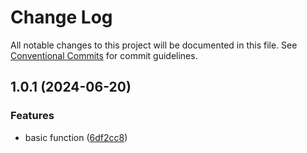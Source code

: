 # Change Log

All notable changes to this project will be documented in this file.
See [Conventional Commits](https://conventionalcommits.org) for commit guidelines.

## 1.0.1 (2024-06-20)


### Features

* basic function ([6df2cc8](https://github.com/autoclickpro/autoclickpro/commit/6df2cc8aa612777c121f8aab50a258a2b61341ab))
